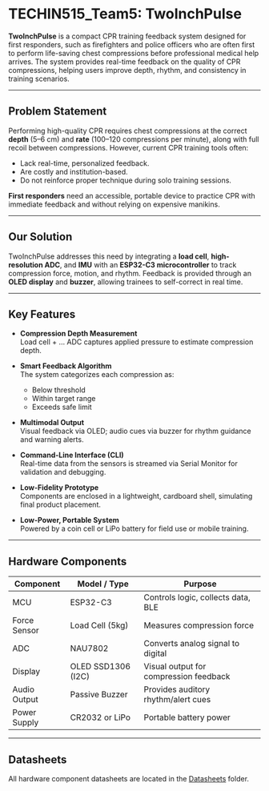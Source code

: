 # TECHIN515_Team5: TwoInchPulse

**TwoInchPulse** is a compact CPR training feedback system designed for first responders, such as firefighters and police officers who are often first to perform life-saving chest compressions before professional medical help arrives. The system provides real-time feedback on the quality of CPR compressions, helping users improve depth, rhythm, and consistency in training scenarios.

---

## Problem Statement

Performing high-quality CPR requires chest compressions at the correct **depth** (5–6 cm) and **rate** (100–120 compressions per minute), along with full recoil between compressions. However, current CPR training tools often:
- Lack real-time, personalized feedback.
- Are costly and institution-based.
- Do not reinforce proper technique during solo training sessions.

**First responders** need an accessible, portable device to practice CPR with immediate feedback and without relying on expensive manikins.

---

## Our Solution

TwoInchPulse addresses this need by integrating a **load cell**, **high-resolution ADC**, and **IMU** with an **ESP32-C3 microcontroller** to track compression force, motion, and rhythm. Feedback is provided through an **OLED display** and **buzzer**, allowing trainees to self-correct in real time.

---

## Key Features

- **Compression Depth Measurement**  
  Load cell + … ADC captures applied pressure to estimate compression depth.

- **Smart Feedback Algorithm**  
  The system categorizes each compression as:  
  - Below threshold  
  - Within target range  
  - Exceeds safe limit

- **Multimodal Output**  
  Visual feedback via OLED; audio cues via buzzer for rhythm guidance and warning alerts.

- **Command-Line Interface (CLI)**  
  Real-time data from the sensors is streamed via Serial Monitor for validation and debugging.

- **Low-Fidelity Prototype**  
  Components are enclosed in a lightweight, cardboard shell, simulating final product placement.

- **Low-Power, Portable System**  
  Powered by a coin cell or LiPo battery for field use or mobile training.

---

## Hardware Components

| Component         | Model / Type         | Purpose                                |
|------------------|----------------------|----------------------------------------|
| MCU              | ESP32-C3             | Controls logic, collects data, BLE     |
| Force Sensor     | Load Cell (5kg)      | Measures compression force             |
| ADC              | NAU7802              | Converts analog signal to digital      |
| Display          | OLED SSD1306 (I2C)   | Visual output for compression feedback |
| Audio Output     | Passive Buzzer       | Provides auditory rhythm/alert cues    |
| Power Supply     | CR2032 or LiPo       | Portable battery power                 |

---

## Datasheets

All hardware component datasheets are located in the [Datasheets](./Datasheets) folder.





